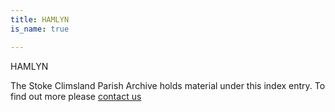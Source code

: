 ```yaml
---
title: HAMLYN
is_name: true

---
```


HAMLYN


The Stoke Climsland Parish Archive holds material under this index entry. To find out more please [contact us](/contact/)
